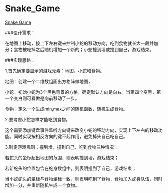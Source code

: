 # Snake_Game

[Snake Game](https://lynachen.github.io/Snake_Game/index.html)

###设计需求：

在地图上移动，按上下左右键来控制小蛇的移动方向，吃到食物就长大一段并加分；食物被吃掉之后随机增加一个新的；小蛇撞到墙或撞到自己，游戏结束。

###实现思路：

1.首先确定要显示的游戏元素：地图，小蛇和食物。

地图：创建一个二维数组画出方格阵做地图，

小蛇：初始小蛇为3个黑色背景的方格，确定默认方向是向右。当第四个变黑，第一个变白则可看做是向前移动了一步。

食物：定义一个生成min,max之间的随机函数，随机生成食物。

2.要考虑小蛇怎样才能吃到食物。

这个需要添加键盘事件监听方向键来改变小蛇的移动方向，实现上下左右的移动功能。同时实现按相反方向的键不起作用，避免掉头自己吃自己。

3.制定游戏规则：撞到墙，撞到自己，吃到食物三种情况：

若蛇头的坐标超出地图的范围，则表明撞到墙，游戏结束；

若新蛇头的位置包含在蛇身数组中，则表明撞到了自己，游戏结束；

当小蛇蛇头的坐标与食物坐标一致，则表明吃到了食物，食物加入蛇身队伍，同时增加一分，并重新随机生成一个食物。
